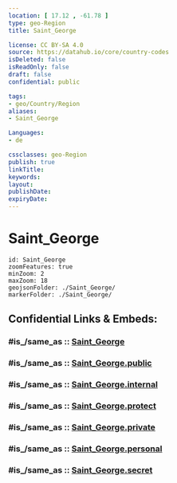 ```yaml
---
location: [ 17.12 , -61.78 ] 
type: geo-Region
title: Saint_George

license: CC BY-SA 4.0
source: https://datahub.io/core/country-codes
isDeleted: false
isReadOnly: false
draft: false
confidential: public

tags:
- geo/Country/Region
aliases:
- Saint_George

Languages:
- de

cssclasses: geo-Region
publish: true
linkTitle: 
keywords: 
layout: 
publishDate: 
expiryDate: 
---
```


# Saint_George

```leaflet
id: Saint_George
zoomFeatures: true 
minZoom: 2 
maxZoom: 18
geojsonFolder: ./Saint_George/
markerFolder: ./Saint_George/
```


## Confidential Links & Embeds: 

### #is_/same_as :: [Saint_George](/_Standards/Earth/Continent/America~Caribbean/Antigua_and_Barbuda/Counties/Saint_George.md) 

### #is_/same_as :: [Saint_George.public](/_public/Earth/Continent/America~Caribbean/Antigua_and_Barbuda/Counties/Saint_George.public.md) 

### #is_/same_as :: [Saint_George.internal](/_internal/Earth/Continent/America~Caribbean/Antigua_and_Barbuda/Counties/Saint_George.internal.md) 

### #is_/same_as :: [Saint_George.protect](/_protect/Earth/Continent/America~Caribbean/Antigua_and_Barbuda/Counties/Saint_George.protect.md) 

### #is_/same_as :: [Saint_George.private](/_private/Earth/Continent/America~Caribbean/Antigua_and_Barbuda/Counties/Saint_George.private.md) 

### #is_/same_as :: [Saint_George.personal](/_personal/Earth/Continent/America~Caribbean/Antigua_and_Barbuda/Counties/Saint_George.personal.md) 

### #is_/same_as :: [Saint_George.secret](/_secret/Earth/Continent/America~Caribbean/Antigua_and_Barbuda/Counties/Saint_George.secret.md)

